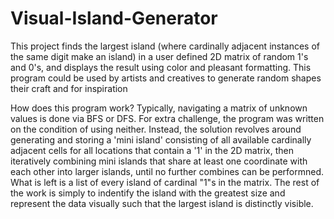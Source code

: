 # Visual-Island-Generator
This project finds the largest island (where cardinally adjacent instances of the same digit make an island) in a user defined 2D matrix of random 1's and 0's, and displays the result using color and pleasant formatting. This program could be used by artists and creatives to generate random shapes their craft and for inspiration

How does this program work?
Typically, navigating a matrix of unknown values is done via BFS or DFS. For extra challenge, the program was written on the condition of using neither. Instead, the solution revolves around generating and storing a 'mini island' consisting of all available cardinally adjacent cells for all locations that contain a '1' in the 2D matrix, then iteratively combining mini islands that share at least one coordinate with each other into larger islands, until no further combines can be performned. What is left is a list of every island of cardinal "1"s in the matrix. The rest of the work is simply to indentify the island with the greatest size and represent the data visually such that the largest island is distinctly visible. 
